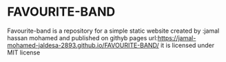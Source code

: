 # FAVOURITE-BAND
Favourite-band is a repository for a simple static website
created by :jamal hassan mohamed and published on githyb pages url:https://jamal-mohamed-jaldesa-2893.github.io/FAVOURITE-BAND/
it is licensed under MIT license
